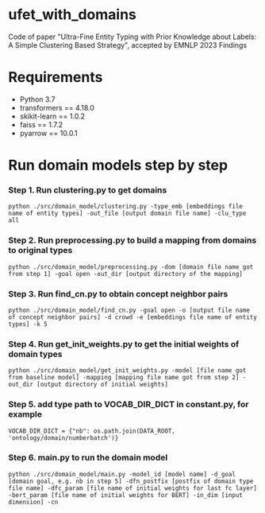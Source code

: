 # ufet_with_domains
Code of paper "Ultra-Fine Entity Typing with Prior Knowledge about Labels: A Simple Clustering Based Strategy", accepted by EMNLP 2023 Findings

# Requirements
- Python 3.7
- transformers == 4.18.0
- skikit-learn == 1.0.2
- faiss == 1.7.2
- pyarrow == 10.0.1

# Run domain models step by step
### Step 1. Run clustering.py to get domains

```python ./src/domain_model/clustering.py -type_emb [embeddings file name of entity types] -out_file [output domain file name] -clu_type all```

### Step 2. Run preprocessing.py to build a mapping from domains to original types

```python ./src/domain_model/preprocessing.py -dom [domain file name got from step 1] -goal open -out_dir [output directory of the mapping]```

### Step 3. Run find_cn.py to obtain concept neighbor pairs

```python ./src/domain_model/find_cn.py -goal open -o [output file name of concept neighbor pairs] -d crowd -e [embeddings file name of entity types] -k 5```

### Step 4. Run get_init_weights.py to get the initial weights of domain types

```python ./src/domain_model/get_init_weights.py -model [file name got from baseline model] -mapping [mapping file name got from step 2] -out_dir [output directory of initial weights]```

### Step 5. add type path to VOCAB_DIR_DICT in constant.py, for example

```VOCAB_DIR_DICT = {"nb": os.path.join(DATA_ROOT, 'ontology/domain/numberbatch')}```

### Step 6. main.py to run the domain model

```python ./src/domain_model/main.py -model_id [model name] -d_goal [domain goal, e.g. nb in step 5] -dfn_postfix [postfix of domain type file name] -dfc_param [file name of initial weights for last fc layer] -bert_param [file name of initial weights for BERT] -in_dim [input dimension] -cn```

